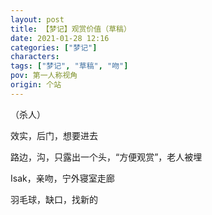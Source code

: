 ```yaml
---
layout: post
title: 【梦记】观赏价值（草稿）
date: 2021-01-28 12:16
categories: ["梦记"]
characters: 
tags: ["梦记", "草稿", "吻"]
pov: 第一人称视角
origin: 个站
---
```


（杀人）

效实，后门，想要进去

路边，沟，只露出一个头，“方便观赏”，老人被埋

Isak，亲吻，宁外寝室走廊

羽毛球，缺口，找新的

